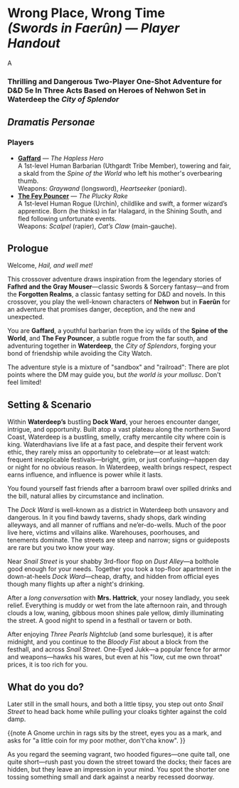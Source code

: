# Wrong Place, Wrong Time <br> *(Swords in Faerûn) &mdash; Player Handout*
<!--
NOTES:
- Do not word wrap the title, and keep the 'A' on a separate line:
   - This puts the 'A' in dropcase and wraps the rest of the title around it
   - Breaking the long title line causes format changes when rendered
- Do not break long links: the Homebrewery parser will not understand.

TODO:
- Existing TODO markers in the text.
- Lots and LOTS of reference links to fix like how Homebrew looks in DnDB.
- Redo the Act III outcomes. It's too much repetition to repeat, and there are
  multiple player choices and actions to consider.
-->
A
### Thrilling and Dangerous Two-Player One-Shot Adventure for D&D 5e In Three Acts Based on Heroes of Nehwon Set in Waterdeep the _City of Splendor_

## _Dramatis Personae_

### Players
- **[Gaffard](https://www.dndbeyond.com/characters/132206796)** &mdash; _The
  Hapless Hero_ <br>
  A 1st-level Human Barbarian (Uthgardt Tribe Member), towering and fair, a
  skald from the _Spine of the World_ who left his mother's overbearing
  thumb. <br>
  Weapons: *Graywand* (longsword), *Heartseeker* (poniard).
- **[The Fey Pouncer](https://www.dndbeyond.com/characters/132211195)**
  &mdash; _The Plucky Rake_ <br>
  A 1st-level Human Rogue (Urchin), childlike and swift, a former wizard’s
  apprentice.
  Born (he thinks) in far Halagard, in the Shining South, and fled following
  unfortunate events. <br>
  Weapons: *Scalpel* (rapier), *Cat’s Claw* (main-gauche).

## Prologue

Welcome, _Hail, and well met!_

This crossover adventure draws inspiration from the legendary stories of
**Fafhrd and the Gray Mouser**&mdash;classic Swords &amp; Sorcery
fantasy&mdash;and from the **Forgotten Realms**, a classic fantasy setting
for D&amp;D and novels.
In this crossover, you play the well-known characters of **Nehwon** but in
**Faerûn** for an adventure that promises danger, deception, and the new and
unexpected.

You are **Gaffard**, a youthful barbarian from the icy wilds of the **Spine of
the World**, and **The Fey Pouncer**, a subtle rogue from the far south, and
adventuring together in **Waterdeep**, the _City of Splendors_, forging your
bond of friendship while avoiding the City Watch.

The adventure style is a mixture of "sandbox" and "railroad":
There are plot points where the DM may guide you, but _the world is your
mollusc_.
Don't feel limited!

## Setting & Scenario

Within **Waterdeep’s** bustling **Dock Ward**, your heroes encounter danger,
intrigue, and opportunity.
Built atop a vast plateau along the northern Sword Coast, Waterdeep is a
bustling, smelly, crafty mercantile city where coin is king.
Waterdhavians live life at a fast pace, and despite their fervent work ethic,
they rarely miss an opportunity to celebrate&mdash;or at least watch: frequent
inexplicable festivals&mdash;bright, grim, or just confusing&mdash;happen day
or night for no obvious reason.
In Waterdeep, wealth brings respect, respect earns influence, and influence is
power while it lasts.

You found yourself fast friends after a barroom brawl over spilled drinks and
the bill, natural allies by circumstance and inclination.

The _Dock Ward_ is well-known as a district in Waterdeep both unsavory and
dangerous.
In it you find bawdy taverns, shady shops, dark winding alleyways, and all
manner of ruffians and ne’er-do-wells.
Much of the poor live here, victims and villains alike.
Warehouses, poorhouses, and tenements dominate.
The streets are steep and narrow; signs or guideposts are rare but you two
know your way.

Near _Snail Street_ is your shabby 3rd-floor flop on _Dust Alley_&mdash;a
bolthole good enough for your needs.
Together you took a top-floor apartment in the down-at-heels _Dock
Ward_&mdash;cheap, drafty, and hidden from official eyes though many flights
up after a night's drinking.

After a _long conversation_ with **Mrs. Hattrick**, your nosey landlady, you
seek relief.
Everything is muddy or wet from the late afternoon rain, and through clouds a
low, waning, gibbous moon shines pale yellow, dimly illuminating the street.
A good night to spend in a festhall or tavern or both.

After enjoying _Three Pearls Nightclub_ (and some burlesque), it is after
midnight, and you continue to the _Bloody Fist_ about a block from the
festhall, and across _Snail Street_.
One-Eyed Jukk&mdash;a popular fence for armor and weapons&mdash;hawks his
wares, but even at his "low, cut me own throat" prices, it is too rich for you.

## What do you do?

Later still in the small hours, and both a little tipsy, you step out onto
_Snail Street_ to head back home while pulling your cloaks tighter against the
cold damp.

{{note
A Gnome urchin in rags sits by the street, eyes you as a mark, and asks for
"a little coin for my poor mother, don't'cha know".
}}

As you regard the seeming vagrant, two hooded figures&mdash;one quite tall,
one quite short&mdash;rush past you down the street toward the docks; their
faces are hidden, but they leave an impression in your mind.
You spot the shorter one tossing something small and dark against a nearby
recessed doorway.
